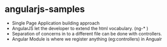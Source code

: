 # angularjs-samples

* Single Page Application building approach
* AngularJS let the developer to extend the html vocabulary. (ng-* )
* Separation of concerns in to a different file can be done with controllers.
* Angular Module is where we register anything (eg:controllers) in Angualr